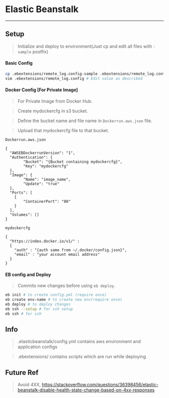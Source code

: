# Elastic Beanstalk
---

## Setup
> Initialize and deploy to environment(Just cp and edit all files with `-sample` postfix)

#### Basic Config
```bash
cp .ebextensions/remote_log.config-sample .ebextensions/remote_log.config
vim .ebextensions/remote_log.config # Edit value as described
```

#### Docker Config [For Private Image]
> For Private Image from Docker Hub.

> Create mydockercfg in s3 bucket.

> Define the bucket name and file name in `Dockerrun.aws.json` file.

> Upload that mydockercfg file to that bucket.

`Dockerrun.aws.json`
```
{
  "AWSEBDockerrunVersion": "1",
  "Authentication": {
        "Bucket": "{Bucket containing mydockercfg}",
        "Key": "mydockercfg"
  },
  "Image": {
        "Name": "image_name",
        "Update": "true"
  },
  "Ports": [
    {
        "ContainerPort": "80"
    }
  ],
  "Volumes": []
}
```

`mydockercfg`
```
{
  "https://index.docker.io/v1/" :
  {
    "auth" : "{auth same from ~/.docker/config.json}",
    "email" : "your account email address"
  }
}
```

#### EB config and Deploy
> Commits new changes before using `eb deploy`.

```bash
eb init # to create config.yml (require once)
eb create env-name # to create new env(require once)
eb deploy # to deploy changes
eb ssh --setup # for ssh setup
eb ssh # for ssh
```

## Info

> .elasticbeanstalk/config.yml contains aws environment and application configs

> .ebextensions/ contains scripts which are run while deploying


## Future Ref

> Avoid 4XX, https://stackoverflow.com/questions/36398456/elastic-beanstalk-disable-health-state-change-based-on-4xx-responses
